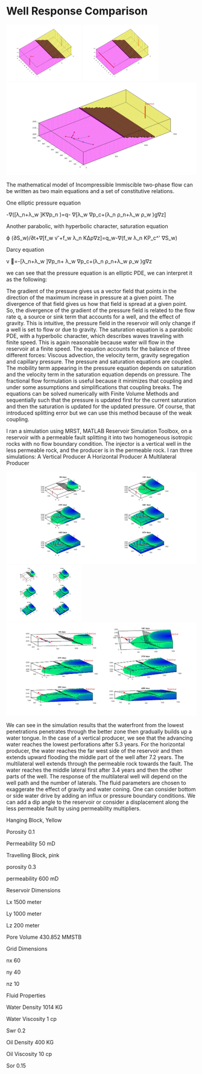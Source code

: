 # Well Response Comparison

<img src="https://github.com/Mahmoud899/WellsComparison/blob/master/VerticalProducer.jpg" width="200" height="150" /> <img src="https://github.com/Mahmoud899/WellsComparison/blob/master/HorizontalProducer.jpg" width="200" height="150" /> <img src="https://github.com/Mahmoud899/WellsComparison/blob/master/MultilateralProducer.jpg" />

The mathematical model of Incompressible Immiscible two-phase flow can be written as two main equations and a set of constitutive relations.

One elliptic pressure equation

-∇([λ_n+λ_w ]K∇p_n )=q- ∇[λ_w ∇p_c+(λ_n ρ_n+λ_w ρ_w )g∇z]

Another parabolic, with hyperbolic character, saturation equation

ϕ (∂S_w)/∂t+∇[f_w v ⃗+f_w λ_n KΔρ∇z]=q_w-∇(f_w λ_n KP_c^' ∇S_w)

Darcy equation

v ⃗=-[λ_n+λ_w ]∇p_n+ λ_w ∇p_c+(λ_n ρ_n+λ_w ρ_w )g∇z

we can see that the pressure equation is an elliptic PDE, we can interpret it as the following:

The gradient of the pressure gives us a vector field that points in the direction of the maximum increase in pressure at a given point. The divergence of that field gives us how that field is spread at a given point.
So, the divergence of the gradient of the pressure field is related to the flow rate q, a source or sink term that accounts for a well, and the effect of gravity. This is intuitive,  the pressure field in the reservoir will only change if a well is set to flow or due to gravity.
The saturation equation is a parabolic PDE, with a hyperbolic character, which describes waves traveling with finite speed. This is again reasonable because water will flow in the reservoir at a finite speed. The equation accounts for the balance of three different forces:
Viscous advection, the velocity term, gravity segregation and capillary pressure.
The pressure and saturation equations are coupled. The mobility term appearing in the pressure equation depends on saturation and the velocity term in the saturation equation depends on pressure.
The fractional flow formulation is useful because it minimizes that coupling and under some assumptions and simplifications that coupling breaks.
The equations can be solved numerically with Finite Volume Methods and sequentially such that the pressure is updated first for the current saturation and then the saturation is updated for the updated pressure. Of course, that introduced splitting error but we can use this method because of the weak coupling.


I ran a simulation using MRST, MATLAB Reservoir Simulation Toolbox, on a reservoir with a permeable fault splitting it into two homogeneous isotropic rocks with no flow boundary condition. The injector is a vertical well in the less permeable rock, and the producer is in the permeable rock. I ran three simulations:
	A Vertical Producer
	A Horizontal Producer
	A Multilateral Producer

<img src="https://github.com/Mahmoud899/WellsComparison/blob/master/Case1Simulaion.jpg" /> <img src="https://github.com/Mahmoud899/WellsComparison/blob/master/Case2Simulation.jpg" width="200" height="150" /> <img src="https://github.com/Mahmoud899/WellsComparison/blob/master/Case3Simulaion.jpg" />

We can see in the simulation results that the waterfront from the lowest penetrations penetrates through the better zone then gradually builds up a water tongue. 
In the case of a vertical producer, we see that the advancing water reaches the lowest perforations after 5.3 years. 
For the horizontal producer, the water reaches the far west side of the reservoir and then extends upward flooding the middle part of the well after 7.2 years. 
The multilateral well extends through the permeable rock towards the fault. The water reaches the middle lateral first after 3.4 years and then the other parts of the well.
The response of the multilateral well will depend on the well path and the number of laterals.
The fluid parameters are chosen to exaggerate the effect of gravity and water coning.
One can consider bottom or side water drive by adding an influx or pressure boundary conditions. We can add a dip angle to the reservoir or consider a displacement along the less permeable fault by using permeability multipliers.

Hanging Block, Yellow

Porosity	0.1

Permeability	50 mD

Travelling Block, pink

porosity	0.3

permeability	600 mD

Reservoir Dimensions

Lx	1500 meter

Ly	1000 meter

Lz	200 meter

Pore Volume	430.852 MMSTB

Grid Dimensions

nx	60

ny	40

nz	10

Fluid Properties

Water Density	1014 KG

Water Viscosity	1 cp

Swr	0.2

Oil Density	400 KG

Oil Viscosity	10 cp

Sor	0.15


